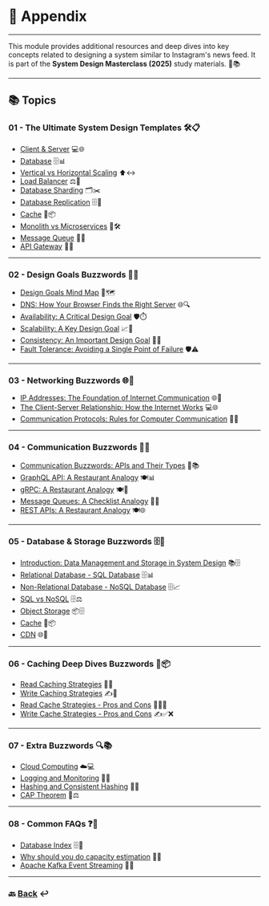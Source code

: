 # 📂 **Appendix**

---
This module provides additional resources and deep dives into key concepts related to designing a system similar to Instagram's news feed. It is part of the **System Design Masterclass (2025)** study materials. 🚀📚

---

## 📚 **Topics**

### **01 - The Ultimate System Design Templates** 🛠️📋
- [Client & Server](01%20-%20The%20Ultimate%20System%20Design%20Template/01%20-%20Client%20%26%20Server.md) 💻🌐
- [Database](01%20-%20The%20Ultimate%20System%20Design%20Template/02%20-%20Database.md) 🗄️📊
- [Vertical vs Horizontal Scaling](01%20-%20The%20Ultimate%20System%20Design%20Template/03%20-%20Vertical%20vs%20Horizontal%20Scaling.md) ⬆️↔️
- [Load Balancer](01%20-%20The%20Ultimate%20System%20Design%20Template/04%20-%20Load%20Balancer.md) ⚖️🔄
- [Database Sharding](01%20-%20The%20Ultimate%20System%20Design%20Template/05%20-%20Database%20Sharding.md) 🗂️✂️
- [Database Replication](01%20-%20The%20Ultimate%20System%20Design%20Template/06%20-%20Database%20Replication.md) 🗄️🔄
- [Cache](01%20-%20The%20Ultimate%20System%20Design%20Template/07%20-%20Cache.md) 🚀📦
- [Monolith vs Microservices](01%20-%20The%20Ultimate%20System%20Design%20Template/08%20-%20Monolith%20vs%20Microservices.md) 🏢🛠️
- [Message Queue](01%20-%20The%20Ultimate%20System%20Design%20Template/09%20-%20Message%20Queue.md) 📨🔄
- [API Gateway](01%20-%20The%20Ultimate%20System%20Design%20Template/10%20-%20API%20Gateway.md) 🚪🌐

---

### **02 - Design Goals Buzzwords** 🎯📝
- [Design Goals Mind Map](02%20-%20Design%20Goals%20Buzzwords/01%20-%20Design%20Goals%20Mind%20Map.md) 🧠🗺️
- [DNS: How Your Browser Finds the Right Server](02%20-%20Design%20Goals%20Buzzwords/02%20-%20DNS_%20How%20Your%20Browser%20Finds%20the%20Right%20Server.md) 🌐🔍
- [Availability: A Critical Design Goal](02%20-%20Design%20Goals%20Buzzwords/03%20-%20Availability_%20A%20Critical%20Design%20Goal.md) 🛡️⏱️
- [Scalability: A Key Design Goal](02%20-%20Design%20Goals%20Buzzwords/04%20-%20Scalability_%20A%20Key%20Design%20Goal.md) 📈🚀
- [Consistency: An Important Design Goal](02%20-%20Design%20Goals%20Buzzwords/05%20-%20Consistency_%20An%20Important%20Design%20Goal.md) 🔄✅
- [Fault Tolerance: Avoiding a Single Point of Failure](02%20-%20Design%20Goals%20Buzzwords/06%20-%20Fault%20Tolerance_%20Avoiding%20a%20Single%20Point%20of%20Failure.md) 🛡️⚠️

---

### **03 - Networking Buzzwords** 🌐🔗
- [IP Addresses: The Foundation of Internet Communication](03%20-%20Networking%20Buzzwords/01%20-%20IP%20Addresses_%20The%20Foundation%20of%20Internet%20Communication.md) 🌐📡
- [The Client-Server Relationship: How the Internet Works](03%20-%20Networking%20Buzzwords/02%20-%20The%20Client-Server%20Relationship_%20How%20the%20Internet%20Works.md) 💻🌐
- [Communication Protocols: Rules for Computer Communication](03%20-%20Networking%20Buzzwords/03%20-%20Communication%20Protocols_%20Rules%20for%20Computer%20Communication.md) 📨📜

---

### **04 - Communication Buzzwords** 📨💬
- [Communication Buzzwords: APIs and Their Types](04%20-%20Communication%20Buzzwords/01%20-%20Communication%20Buzzwords_%20APIs%20and%20Their%20Types.md) 📡📚
- [GraphQL API: A Restaurant Analogy](04%20-%20Communication%20Buzzwords/02%20-%20GraphQL%20API_%20A%20Restaurant%20Analogy.md) 🍽️📊
- [gRPC: A Restaurant Analogy](04%20-%20Communication%20Buzzwords/03%20-%20gRPC_%20A%20Restaurant%20Analogy.md) 🍽️📡
- [Message Queues: A Checklist Analogy](04%20-%20Communication%20Buzzwords/04%20-%20Message%20Queues_%20A%20Checklist%20Analogy.md) 📝🔄
- [REST APIs: A Restaurant Analogy](04%20-%20Communication%20Buzzwords/05%20-%20REST%20APIs_%20A%20Restaurant%20Analogy.md) 🍽️🌐

---

### **05 - Database & Storage Buzzwords** 🗄️📂
- [Introduction: Data Management and Storage in System Design](05%20-%20Database%20%26%20Storage%20Buzzwords/01%20-%20Introduction%20Data%20Management%20and%20Storage%20in%20System%20Design.md) 📚🗄️
- [Relational Database - SQL Database](05%20-%20Database%20%26%20Storage%20Buzzwords/02%20-%20Relational%20Database%20-%20SQL%20Database.md) 🗄️📊
- [Non-Relational Database - NoSQL Database](05%20-%20Database%20%26%20Storage%20Buzzwords/03%20-%20Non-Relational%20Database%20-%20NoSQL%20Database.md) 🗄️📈
- [SQL vs NoSQL](05%20-%20Database%20%26%20Storage%20Buzzwords/04%20-%20SQL%20vs%20NoSQL.md) 🗄️⚖️
- [Object Storage](05%20-%20Database%20%26%20Storage%20Buzzwords/05%20-%20Object%20Storage.md) 📦🗄️
- [Cache](05%20-%20Database%20%26%20Storage%20Buzzwords/06%20-%20Cache.md) 🚀📦
- [CDN](05%20-%20Database%20%26%20Storage%20Buzzwords/07%20-%20CDN.md) 🌐📡

---

### **06 - Caching Deep Dives Buzzwords** 🚀📦
- [Read Caching Strategies](06%20-%20Caching%20Deep%20Dives%20Buzzwords/01%20-%20Read%20Caching%20Strategies.md) 📖🔄
- [Write Caching Strategies](06%20-%20Caching%20Deep%20Dives%20Buzzwords/02%20-%20Write%20Caching%20Strategies.md) ✍️🔄
- [Read Cache Strategies - Pros and Cons](06%20-%20Caching%20Deep%20Dives%20Buzzwords/03%20-%20Read%20Cache%20Strategies%20-%20Pros%20and%20Cons.md) 📖✅❌
- [Write Cache Strategies - Pros and Cons](06%20-%20Caching%20Deep%20Dives%20Buzzwords/04%20-%20Write%20Cache%20Strategies%20-%20Pros%20and%20Cons.md) ✍️✅❌

---

### **07 - Extra Buzzwords** 🔍📚

- [Cloud Computing](07%20-%20Extra%20Buzzwords/01%20-%20Cloud%20Computing.md) ☁️💻
- [Logging and Monitoring](07%20-%20Extra%20Buzzwords/02%20-%20Logging%20and%20Monitoring.md) 📝👀
- [Hashing and Consistent Hashing](07%20-%20Extra%20Buzzwords/03%20-%20Hashing%20and%20Consistent%20Hashing.md) 🔐🔄
- [CAP Theorem](07%20-%20Extra%20Buzzwords/04%20-%20CAP%20Theorem.md) 🧩⚖️

---

### **08 - Common FAQs** ❓📝

- [Database Index](08%20-%20Common%20FAQs/01%20-%20Database%20Index.md) 🗄️📑
- [Why should you do capacity estimation](08%20-%20Common%20FAQs/02%20-%20Why%20should%20you%20do%20capacity%20estimation.md) 🧮💡
- [Apache Kafka Event Streaming](08%20-%20Common%20FAQs/03%20-%20Apache%20Kafka%20Event%20Streaming.md) 🚀🌊

---

### 🔙 [Back](../README.md) ↩️